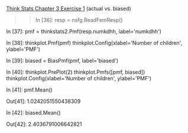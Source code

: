 [Think Stats Chapter 3 Exercise 1](http://greenteapress.com/thinkstats2/html/thinkstats2004.html#toc31) (actual vs. biased)

>> In [36]:
resp = nsfg.ReadFemResp()

In [37]:
pmf = thinkstats2.Pmf(resp.numkdhh, label='numkdhh')

In [38]:
thinkplot.Pmf(pmf)
thinkplot.Config(xlabel='Number of children', ylabel='PMF')

In [39]:
biased = BiasPmf(pmf, label='biased')

In [40]:
thinkplot.PrePlot(2)
thinkplot.Pmfs([pmf, biased])
thinkplot.Config(xlabel='Number of children', ylabel='PMF')

In [41]:
pmf.Mean()

Out[41]:
1.0242051550438309

In [42]:
biased.Mean()

Out[42]:
2.4036791006642821
